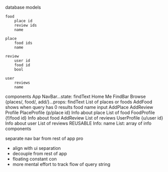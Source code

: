 database models

    food
        place id
        review ids
        name

    place
        food ids
        name

    review
        user id
        food id
        bool

    user
        reviews
        name

components
    App
        NavBar...state: findText
            Home
            Me
            FindBar
        Browse {places/, food/, add/}...props: findText
            List of places or foods
            AddFood shows when query has 0 results
                food name input
                AddPlace
                AddReview
        Profile
            PlaceProfile {p/place id}
                Info about place
                List of food
            FoodProfile {f/food id}
                Info about food
                AddReview
                List of reviews
            UserProfile {u/user id}
                Info about user
                List of reviews
        REUSABLE
            Info: name
            List: array of info components

separate nav bar from rest of app
pro
- align with ui separation
- decouple from rest of app
- floating constant
con
- more mental effort to track flow of query string
